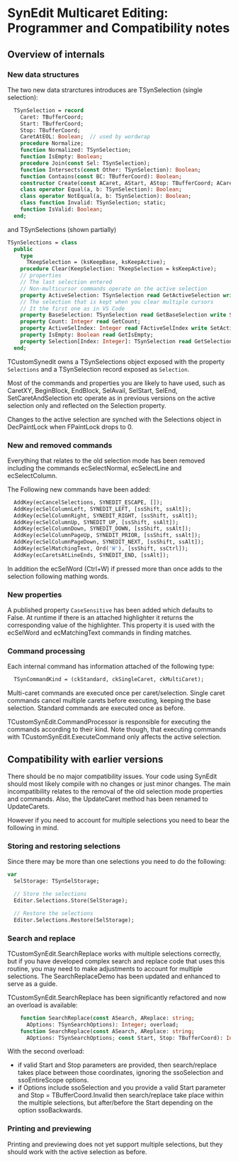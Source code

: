 # SynEdit Multicaret Editing: Programmer and Compatibility notes

## Overview of internals

### New data structures

The two new data strarctures introduces are TSynSelection (single selection):

```pascal
  TSynSelection = record
    Caret: TBufferCoord;
    Start: TBufferCoord;
    Stop: TBufferCoord;
    CaretAtEOL: Boolean;  // used by wordwrap
    procedure Normalize;
    function Normalized: TSynSelection;
    function IsEmpty: Boolean;
    procedure Join(const Sel: TSynSelection);
    function Intersects(const Other: TSynSelection): Boolean;
    function Contains(const BC: TBufferCoord): Boolean;
    constructor Create(const ACaret, AStart, AStop: TBufferCoord; ACaretAtEOL: Boolean = False);
    class operator Equal(a, b: TSynSelection): Boolean;
    class operator NotEqual(a, b: TSynSelection): Boolean;
    class function Invalid: TSynSelection; static;
    function IsValid: Boolean;
  end;
```
and TSynSelections (shown partially)

```pascal
TSynSelections = class
  public
    type
      TKeepSelection = (ksKeepBase, ksKeepActive);
    procedure Clear(KeepSelection: TKeepSelection = ksKeepActive);
    // properties
    // The last selection entered
    // Non-multicursor commands operate on the active selection
    property ActiveSelection: TSynSelection read GetActiveSelection write SetActiveSelection;
    // The selection that is kept when you clear multiple cursors
    // It the first one as in VS Code
    property BaseSelection: TSynSelection read GetBaseSelection write SetBaseSelection;
    property Count: Integer read GetCount;
    property ActiveSelIndex: Integer read FActiveSelIndex write SetActiveSelIndex;
    property IsEmpty: Boolean read GetIsEmpty;
    property Selection[Index: Integer]: TSynSelection read GetSelection; default;
  end;
```

TCustomSynedit owns a TSynSelections object exposed with the property ```Selections``` and a TSynSelection record exposed as ```Selection```.

Most of the commands and properties you are likely to have used, such as CaretXY, BeginBlock,
EndBlock, SelAvail, SelStart, SelEnd, SetCaretAndSelection etc operate as in previous versions
on the active selection only and reflected on the Selection property.  

Changes to the active selection are synched with the Selections object in DecPaintLock when
FPaintLock drops to 0.

### New and removed commands

Everything that relates to the old selection mode has been removed including the commands
ecSelectNormal, ecSelectLine and ecSelectColumn.

The Following new commands have been added:
```pascal
  AddKey(ecCancelSelections, SYNEDIT_ESCAPE, []);
  AddKey(ecSelColumnLeft, SYNEDIT_LEFT, [ssShift, ssAlt]);
  AddKey(ecSelColumnRight, SYNEDIT_RIGHT, [ssShift, ssAlt]);
  AddKey(ecSelColumnUp, SYNEDIT_UP, [ssShift, ssAlt]);
  AddKey(ecSelColumnDown, SYNEDIT_DOWN, [ssShift, ssAlt]);
  AddKey(ecSelColumnPageUp, SYNEDIT_PRIOR, [ssShift, ssAlt]);
  AddKey(ecSelColumnPageDown, SYNEDIT_NEXT, [ssShift, ssAlt]);
  AddKey(ecSelMatchingText, Ord('W'), [ssShift, ssCtrl]);
  AddKey(ecCaretsAtLineEnds, SYNEDIT_END, [ssAlt]);
```

In addition the ecSelWord (Ctrl+W) if pressed more than once adds to the selection following 
mathing words.

### New properties

A published property ```CaseSensitive``` has been added which defaults to False.  At runtime
if there is an attached highlighter it returns the corresponding value of the highlighter. 
This property it is used with the ecSelWord and ecMatchingText commands in finding matches.

### Command processing

Each internal command has information attached of the following type:

```pascal
  TSynCommandKind = (ckStandard, ckSingleCaret, ckMultiCaret);
```
Multi-caret commands are executed once per caret/selection.  Single caret commands cancel
multiple carets before executing, keeping the base selection.  Standard commands are executed 
once as before.

TCustomSynEdit.CommandProcessor is responsible for executing the commands according to 
their kind. Note though, that executing commands with TCustomSynEdit.ExecuteCommand only affects
the active selection.

## Compatibility with earlier versions

There should be no major compatibility issues.   Your code using SynEdit should most likely
compile with no changes or just minor changes.  The main incompatibility relates to the 
removal of the old selection mode properties and commands.  Also, the UpdateCaret method
has been renamed to UpdateCarets.

However if you need to account for multiple selections you need to bear the following in
mind.

### Storing and restoring selections

Since there may be more than one selections you need to do the following:

```pascal
var
  SelStorage: TSynSelStorage;

  // Store the selections
  Editor.Selections.Store(SelStorage);

  // Restore the selections
  Editor.Selections.Restore(SelStorage);
```

### Search and replace

TCustomSynEdit.SearchReplace works with multiple selections correctly, but if you have 
developed complex search and replace code that uses this routine, you may need to make
adjustments to account for  multiple selections.  The SearchReplaceDemo has been updated
and enhanced to serve as a guide.

TCustomSynEdit.SearchReplace has been significantly refactored and now an overload is 
available:

```pascal
    function SearchReplace(const ASearch, AReplace: string;
      AOptions: TSynSearchOptions): Integer; overload;
    function SearchReplace(const ASearch, AReplace: string;
      AOptions: TSynSearchOptions; const Start, Stop: TBufferCoord): Integer; overload;
```

With the second overload:
- if valid Start and Stop parameters are provided, then search/replace takes place between 
  those coordinates, ignoring the ssoSelection and ssoEntireScope options.  
- if Options include  ssoSelection and you provide a valid Start parameter and 
  Stop = TBufferCoord.Invalid then search/replace take place within the multiple selections, but 
  after/before the Start depending on the option ssoBackwards.

### Printing and previewing 

Printing and previewing does not yet support multiple selections, but they should work with
the active selection as before.